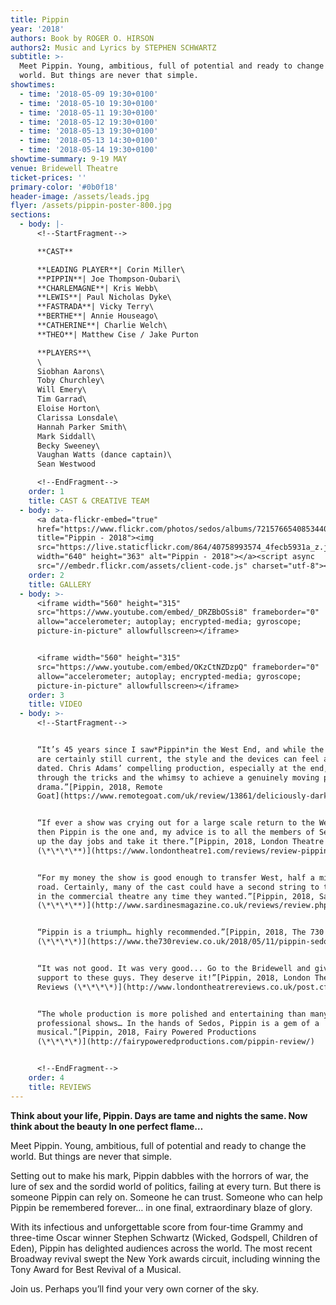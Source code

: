 ```yaml
---
title: Pippin
year: '2018'
authors: Book by ROGER O. HIRSON
authors2: Music and Lyrics by STEPHEN SCHWARTZ
subtitle: >-
  Meet Pippin. Young, ambitious, full of potential and ready to change the
  world. But things are never that simple.
showtimes:
  - time: '2018-05-09 19:30+0100'
  - time: '2018-05-10 19:30+0100'
  - time: '2018-05-11 19:30+0100'
  - time: '2018-05-12 19:30+0100'
  - time: '2018-05-13 19:30+0100'
  - time: '2018-05-13 14:30+0100'
  - time: '2018-05-14 19:30+0100'
showtime-summary: 9-19 MAY
venue: Bridewell Theatre
ticket-prices: ''
primary-color: '#0b0f18'
header-image: /assets/leads.jpg
flyer: /assets/pippin-poster-800.jpg
sections:
  - body: |-
      <!--StartFragment-->

      **CAST**

      **LEADING PLAYER**| Corin Miller\
      **PIPPIN**| Joe Thompson-Oubari\
      **CHARLEMAGNE**| Kris Webb\
      **LEWIS**| Paul Nicholas Dyke\
      **FASTRADA**| Vicky Terry\
      **BERTHE**| Annie Houseago\
      **CATHERINE**| Charlie Welch\
      **THEO**| Matthew Cise / Jake Purton

      **PLAYERS**\
      \
      Siobhan Aarons\
      Toby Churchley\
      Will Emery\
      Tim Garrad\
      Eloise Horton\
      Clarissa Lonsdale\
      Hannah Parker Smith\
      Mark Siddall\
      Becky Sweeney\
      Vaughan Watts (dance captain)\
      Sean Westwood

      <!--EndFragment-->
    order: 1
    title: CAST & CREATIVE TEAM
  - body: >-
      <a data-flickr-embed="true"
      href="https://www.flickr.com/photos/sedos/albums/72157665408534407"
      title="Pippin - 2018"><img
      src="https://live.staticflickr.com/864/40758993574_4fecb5931a_z.jpg"
      width="640" height="363" alt="Pippin - 2018"></a><script async
      src="//embedr.flickr.com/assets/client-code.js" charset="utf-8"></script>
    order: 2
    title: GALLERY
  - body: >-
      <iframe width="560" height="315"
      src="https://www.youtube.com/embed/_DRZBbOSsi8" frameborder="0"
      allow="accelerometer; autoplay; encrypted-media; gyroscope;
      picture-in-picture" allowfullscreen></iframe>


      <iframe width="560" height="315"
      src="https://www.youtube.com/embed/OKzCtNZDzpQ" frameborder="0"
      allow="accelerometer; autoplay; encrypted-media; gyroscope;
      picture-in-picture" allowfullscreen></iframe>
    order: 3
    title: VIDEO
  - body: >-
      <!--StartFragment-->


      “It’s 45 years since I saw*Pippin*in the West End, and while the themes
      are certainly still current, the style and the devices can feel a little
      dated. Chris Adams’ compelling production, especially at the end, cuts
      through the tricks and the whimsy to achieve a genuinely moving piece of
      drama.”[Pippin, 2018, Remote
      Goat](https://www.remotegoat.com/uk/review/13861/deliciously-dark-stephen-schwartz-revival/)


      “If ever a show was crying out for a large scale return to the West End,
      then Pippin is the one and, my advice is to all the members of Sedos, give
      up the day jobs and take it there.”[Pippin, 2018, London Theatre 1
      (\*\*\*\**)](https://www.londontheatre1.com/reviews/review-pippin-returns-the-bridewell-theatre-london/)


      “For my money the show is good enough to transfer West, half a mile up the
      road. Certainly, many of the cast could have a second string to their bows
      in the commercial theatre any time they wanted.”[Pippin, 2018, Sardines
      (\*\*\*\**)](http://www.sardinesmagazine.co.uk/reviews/review.php?REVIEW-Sedos-Pippin-&reviewsID=3204)


      “Pippin is a triumph… highly recommended.”[Pippin, 2018, The 730 Review
      (\*\*\*\*)](https://www.the730review.co.uk/2018/05/11/pippin-sedos-review/)


      “It was not good. It was very good... Go to the Bridewell and give some
      support to these guys. They deserve it!”[Pippin, 2018, London Theatre
      Reviews (\*\*\*\*)](http://www.londontheatrereviews.co.uk/post.cfm?p=303)


      “The whole production is more polished and entertaining than many
      professional shows… In the hands of Sedos, Pippin is a gem of a
      musical.”[Pippin, 2018, Fairy Powered Productions
      (\*\*\*\*)](http://fairypoweredproductions.com/pippin-review/)


      <!--EndFragment-->
    order: 4
    title: REVIEWS
---
```

**Think about your life, Pippin. Days are tame and nights the same.
Now think about the beauty
In one perfect flame…**

Meet Pippin. Young, ambitious, full of potential and ready to change the world. But things are never that simple.

Setting out to make his mark, Pippin dabbles with the horrors of war, the lure of sex and the sordid world of politics, failing at every turn. But there is someone Pippin can rely on. Someone he can trust. Someone who can help Pippin be remembered forever… in one final, extraordinary blaze of glory.

With its infectious and unforgettable score from four-time Grammy and three-time Oscar winner Stephen Schwartz (Wicked, Godspell, Children of Eden), Pippin has delighted audiences across the world. The most recent Broadway revival swept the New York awards circuit, including winning the Tony Award for Best Revival of a Musical.

Join us. Perhaps you’ll find your very own corner of the sky.
